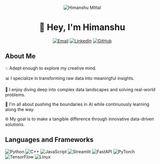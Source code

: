 <!-- Profile Image -->
<p align="center">
  <img src="images/github cover image.png" alt="Himanshu Mittal">
</p>

<!-- Introduction -->
<h1 align="center">👋 Hey, I'm Himanshu</h1>

<!-- Social Links -->
<p align="center">
  <a href="mailto:himanshum1312@gmail.com"><img src="https://img.shields.io/badge/Email-Get%20in%20Touch-%23ff4081" alt="Email"></a>
  <a href="https://www.linkedin.com/in/himanshumittal13/"><img src="https://img.shields.io/badge/LinkedIn-Connect-%230072b1" alt="LinkedIn"></a>
  <a href="https://github.com/HimanshuMittal01"><img src="https://img.shields.io/badge/GitHub-Explore-%231e72b8" alt="GitHub"></a>
</p>

<!-- About Me -->
## About Me

💡 Adept enough to explore my creative mind.

📊 I specialize in transforming raw data into meaningful insights.

🌟 I enjoy diving deep into complex data landscapes and solving real-world problems.

🚀 I'm all about pushing the boundaries in AI while continuously learning along the way.

🌐 My goal is to make a tangible difference through innovative data-driven solutions.

<!-- Skills -->
## Languages and Frameworks

<img alt="Python" src="https://img.shields.io/badge/-Python-3776ab?logo=python&logoColor=white&style=for-the-badge"/> <img alt="C++" src="https://img.shields.io/badge/-C++-00599c?logo=C%2B%2B&logoColor=white&style=for-the-badge"/> <img alt="JavaScript" src="https://img.shields.io/badge/-JavaScript-F7DF1E?logo=JavaScript&logoColor=white&style=for-the-badge"/> <img alt="Streamlit" src="https://img.shields.io/badge/-Streamlit-FF4B4B?logo=Streamlit&logoColor=white&style=for-the-badge"/> <img alt="FastAPI" src="https://img.shields.io/badge/-FastAPI-009688?logo=FastAPI&logoColor=white&style=for-the-badge"/> <img alt="PyTorch" src="https://img.shields.io/badge/-Pytorch-EE4C2C?logo=Pytorch&logoColor=white&style=for-the-badge"/> <img alt="TensorFlow" src="https://img.shields.io/badge/-TensorFlow-FF6F00?logo=TensorFlow&logoColor=white&style=for-the-badge"/> <img alt="Linux" src="https://img.shields.io/badge/-Linux-FCC624?logo=Linux&logoColor=white&style=for-the-badge"/>
